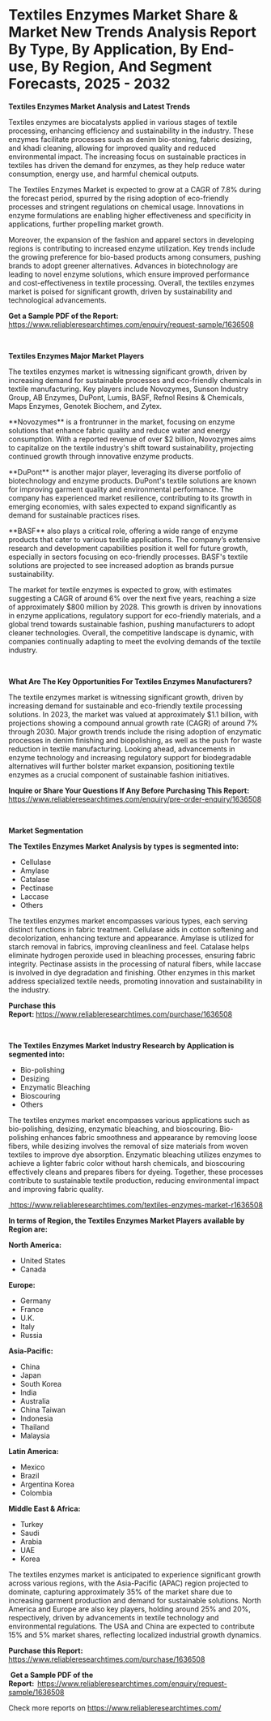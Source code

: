 <p><h1>Textiles Enzymes Market Share & Market New Trends Analysis Report By Type, By Application, By End-use, By Region, And Segment Forecasts, 2025 - 2032</h1></p><p><strong>Textiles Enzymes Market Analysis and Latest Trends</strong></p>
<p><p>Textiles enzymes are biocatalysts applied in various stages of textile processing, enhancing efficiency and sustainability in the industry. These enzymes facilitate processes such as denim bio-stoning, fabric desizing, and khadi cleaning, allowing for improved quality and reduced environmental impact. The increasing focus on sustainable practices in textiles has driven the demand for enzymes, as they help reduce water consumption, energy use, and harmful chemical outputs.</p><p>The Textiles Enzymes Market is expected to grow at a CAGR of 7.8% during the forecast period, spurred by the rising adoption of eco-friendly processes and stringent regulations on chemical usage. Innovations in enzyme formulations are enabling higher effectiveness and specificity in applications, further propelling market growth. </p><p>Moreover, the expansion of the fashion and apparel sectors in developing regions is contributing to increased enzyme utilization. Key trends include the growing preference for bio-based products among consumers, pushing brands to adopt greener alternatives. Advances in biotechnology are leading to novel enzyme solutions, which ensure improved performance and cost-effectiveness in textile processing. Overall, the textiles enzymes market is poised for significant growth, driven by sustainability and technological advancements.</p></p>
<p><strong>Get a Sample PDF of the Report:&nbsp;</strong> <a href="https://www.reliableresearchtimes.com/enquiry/request-sample/1636508?utm_campaign=3326&utm_medium=2&utm_source=Github&utm_content=ia&utm_term=31032025&utm_id=textiles-enzymes">https://www.reliableresearchtimes.com/enquiry/request-sample/1636508</a></p>
<p>&nbsp;</p>
<p><strong>Textiles Enzymes Major Market Players</strong></p>
<p><p>The textiles enzymes market is witnessing significant growth, driven by increasing demand for sustainable processes and eco-friendly chemicals in textile manufacturing. Key players include Novozymes, Sunson Industry Group, AB Enzymes, DuPont, Lumis, BASF, Refnol Resins & Chemicals, Maps Enzymes, Genotek Biochem, and Zytex.</p><p>**Novozymes** is a frontrunner in the market, focusing on enzyme solutions that enhance fabric quality and reduce water and energy consumption. With a reported revenue of over $2 billion, Novozymes aims to capitalize on the textile industry's shift toward sustainability, projecting continued growth through innovative enzyme products.</p><p>**DuPont** is another major player, leveraging its diverse portfolio of biotechnology and enzyme products. DuPont's textile solutions are known for improving garment quality and environmental performance. The company has experienced market resilience, contributing to its growth in emerging economies, with sales expected to expand significantly as demand for sustainable practices rises.</p><p>**BASF** also plays a critical role, offering a wide range of enzyme products that cater to various textile applications. The company’s extensive research and development capabilities position it well for future growth, especially in sectors focusing on eco-friendly processes. BASF's textile solutions are projected to see increased adoption as brands pursue sustainability.</p><p>The market for textile enzymes is expected to grow, with estimates suggesting a CAGR of around 6% over the next five years, reaching a size of approximately $800 million by 2028. This growth is driven by innovations in enzyme applications, regulatory support for eco-friendly materials, and a global trend towards sustainable fashion, pushing manufacturers to adopt cleaner technologies. Overall, the competitive landscape is dynamic, with companies continually adapting to meet the evolving demands of the textile industry.</p></p>
<p>&nbsp;</p>
<p><strong>What Are The Key Opportunities For Textiles Enzymes Manufacturers?</strong></p>
<p><p>The textile enzymes market is witnessing significant growth, driven by increasing demand for sustainable and eco-friendly textile processing solutions. In 2023, the market was valued at approximately $1.1 billion, with projections showing a compound annual growth rate (CAGR) of around 7% through 2030. Major growth trends include the rising adoption of enzymatic processes in denim finishing and biopolishing, as well as the push for waste reduction in textile manufacturing. Looking ahead, advancements in enzyme technology and increasing regulatory support for biodegradable alternatives will further bolster market expansion, positioning textile enzymes as a crucial component of sustainable fashion initiatives.</p></p>
<p><strong>Inquire or Share Your Questions If Any Before Purchasing This Report:</strong> <a href="https://www.reliableresearchtimes.com/enquiry/pre-order-enquiry/1636508?utm_campaign=3326&utm_medium=2&utm_source=Github&utm_content=ia&utm_term=31032025&utm_id=textiles-enzymes">https://www.reliableresearchtimes.com/enquiry/pre-order-enquiry/1636508</a></p>
<p>&nbsp;</p>
<p><strong>Market Segmentation</strong></p>
<p><strong>The Textiles Enzymes Market Analysis by types is segmented into:</strong></p>
<p><ul><li>Cellulase</li><li>Amylase</li><li>Catalase</li><li>Pectinase</li><li>Laccase</li><li>Others</li></ul></p>
<p><p>The textiles enzymes market encompasses various types, each serving distinct functions in fabric treatment. Cellulase aids in cotton softening and decolorization, enhancing texture and appearance. Amylase is utilized for starch removal in fabrics, improving cleanliness and feel. Catalase helps eliminate hydrogen peroxide used in bleaching processes, ensuring fabric integrity. Pectinase assists in the processing of natural fibers, while laccase is involved in dye degradation and finishing. Other enzymes in this market address specialized textile needs, promoting innovation and sustainability in the industry.</p></p>
<p><strong>Purchase this Report:&nbsp;</strong><a href="https://www.reliableresearchtimes.com/purchase/1636508?utm_campaign=3326&utm_medium=2&utm_source=Github&utm_content=ia&utm_term=31032025&utm_id=textiles-enzymes">https://www.reliableresearchtimes.com/purchase/1636508</a></p>
<p>&nbsp;</p>
<p><strong>The Textiles Enzymes Market Industry Research by Application is segmented into:</strong></p>
<p><ul><li>Bio-polishing</li><li>Desizing</li><li>Enzymatic Bleaching</li><li>Bioscouring</li><li>Others</li></ul></p>
<p><p>The textiles enzymes market encompasses various applications such as bio-polishing, desizing, enzymatic bleaching, and bioscouring. Bio-polishing enhances fabric smoothness and appearance by removing loose fibers, while desizing involves the removal of size materials from woven textiles to improve dye absorption. Enzymatic bleaching utilizes enzymes to achieve a lighter fabric color without harsh chemicals, and bioscouring effectively cleans and prepares fibers for dyeing. Together, these processes contribute to sustainable textile production, reducing environmental impact and improving fabric quality.</p></p>
<p><a href="https://www.reliableresearchtimes.com/textiles-enzymes-market-r1636508?utm_campaign=3326&utm_medium=2&utm_source=Github&utm_content=ia&utm_term=31032025&utm_id=textiles-enzymes">&nbsp;https://www.reliableresearchtimes.com/textiles-enzymes-market-r1636508</a></p>
<p><strong>In terms of Region, the Textiles Enzymes Market Players available by Region are:</strong></p>
<p>
    <p> <strong> North America: </strong>
        <ul>
            <li>United States</li>
            <li>Canada</li>
        </ul>
        </p> 
    <p> <strong> Europe: </strong>
        <ul>
            <li>Germany</li>
            <li>France</li>
            <li>U.K.</li>
            <li>Italy</li>
            <li>Russia</li>
        </ul>
        </p> 
    <p> <strong> Asia-Pacific: </strong>
        <ul>
            <li>China</li>
            <li>Japan</li>
            <li>South Korea</li>
            <li>India</li>
            <li>Australia</li>
            <li>China Taiwan</li>
            <li>Indonesia</li>
            <li>Thailand</li>
            <li>Malaysia</li>
        </ul>
        </p> 
    <p> <strong> Latin America: </strong>
        <ul>
            <li>Mexico</li>
            <li>Brazil</li>
            <li>Argentina Korea</li>
            <li>Colombia</li>
        </ul>
        </p> 
    <p> <strong> Middle East & Africa: </strong>
        <ul>
            <li>Turkey</li>
            <li>Saudi</li>
            <li>Arabia</li>
            <li>UAE</li>
            <li>Korea</li>
        </ul>
    </p>
    </p>
<p><p>The textiles enzymes market is anticipated to experience significant growth across various regions, with the Asia-Pacific (APAC) region projected to dominate, capturing approximately 35% of the market share due to increasing garment production and demand for sustainable solutions. North America and Europe are also key players, holding around 25% and 20%, respectively, driven by advancements in textile technology and environmental regulations. The USA and China are expected to contribute 15% and 5% market shares, reflecting localized industrial growth dynamics.</p></p>
<p><strong>Purchase this Report: </strong><a href="https://www.reliableresearchtimes.com/purchase/1636508?utm_campaign=3326&utm_medium=2&utm_source=Github&utm_content=ia&utm_term=31032025&utm_id=textiles-enzymes">https://www.reliableresearchtimes.com/purchase/1636508</a></p>
<p>&nbsp;<strong>Get a Sample PDF of the Report:&nbsp;&nbsp;</strong><a href="https://www.reliableresearchtimes.com/enquiry/request-sample/1636508?utm_campaign=3326&utm_medium=2&utm_source=Github&utm_content=ia&utm_term=31032025&utm_id=textiles-enzymes">https://www.reliableresearchtimes.com/enquiry/request-sample/1636508</a></p>
<p><strong></strong></p>
<p>Check more reports on <a href="https://www.reliableresearchtimes.com/?utm_campaign=3326&utm_medium=2&utm_source=Github&utm_content=ia&utm_term=31032025&utm_id=textiles-enzymes">https://www.reliableresearchtimes.com/</a></p>